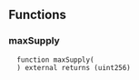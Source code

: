


## Functions
### maxSupply
```solidity
  function maxSupply(
  ) external returns (uint256)
```




